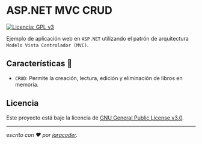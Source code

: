 # ASP.NET MVC CRUD
[![Licencia: GPL v3](https://img.shields.io/badge/License-GPLv3-blue.svg)](https://www.gnu.org/licenses/gpl-3.0)

Ejemplo de aplicación web en <code>ASP.NET</code> utilizando el patrón de arquitectura <code>Modelo Vista Controlador (MVC)</code>. 

## Características :hammer:

- `CRUD`: Permite la creación, lectura, edición y eliminación de libros en memoria. 

## Licencia

Este proyecto está bajo la licencia de [GNU General Public License v3.0](https://github.com/jaracoder/ASP.NET.WebControl.Toolkit/blob/main/LICENSE.MD).

---
_escrito con ❤️ por [jaracoder](https://github.com/jaracoder)._
